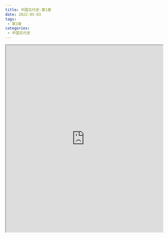 ```yaml
---
title: 中国古代史-第1章
date: 2022-05-03
tags:
 - 第1章
categories:
 - 中国古代史
---
```




<iframe src="https://history.yourtools.icu/pdf/web/viewer.html?file=https://vkceyugu.cdn.bspapp.com/VKCEYUGU-98958311-3e7b-45a4-9247-ea869d6246c3/a3e777bc-42a5-4d82-b5d5-afa1a9f56107.pdf" width="100%" height="600px"></iframe>
